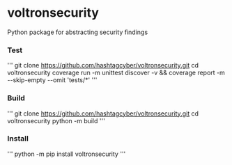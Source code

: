 # voltronsecurity
Python package for abstracting security findings


### Test
'''
git clone https://github.com/hashtagcyber/voltronsecurity.git
cd voltronsecurity
coverage run -m unittest discover -v && coverage report -m --skip-empty --omit 'tests/*'
'''

### Build
'''
git clone https://github.com/hashtagcyber/voltronsecurity.git
cd voltronsecurity
python -m build
'''
### Install
'''
python -m pip install voltronsecurity
'''
